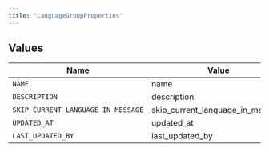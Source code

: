 ```yaml
---
title: 'LanguageGroupProperties'
---
```



## Values

| Name                               | Value                              |
| ---------------------------------- | ---------------------------------- |
| `NAME`                             | name                               |
| `DESCRIPTION`                      | description                        |
| `SKIP_CURRENT_LANGUAGE_IN_MESSAGE` | skip_current_language_in_message   |
| `UPDATED_AT`                       | updated_at                         |
| `LAST_UPDATED_BY`                  | last_updated_by                    |